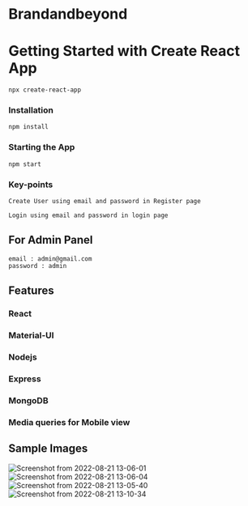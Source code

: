# Brandandbeyond

# Getting Started with Create React App
    npx create-react-app

### Installation

    npm install

### Starting the App

    npm start

### Key-points
    Create User using email and password in Register page
    
    Login using email and password in login page

## For Admin Panel 
    email : admin@gmail.com
    password : admin

## Features

### React
### Material-UI
### Nodejs
### Express
### MongoDB
### Media queries for Mobile view

## Sample Images
![Screenshot from 2022-08-21 13-06-01](https://user-images.githubusercontent.com/95909861/185780881-72b7de49-76cb-4a9a-95eb-f5d538a3e345.png)
![Screenshot from 2022-08-21 13-06-04](https://user-images.githubusercontent.com/95909861/185780882-a7666dd6-637e-405e-b0f9-012cd59340b5.png)
![Screenshot from 2022-08-21 13-05-40](https://user-images.githubusercontent.com/95909861/185780885-8ac6ecf8-68d6-4f44-8548-37bebbb67399.png)
![Screenshot from 2022-08-21 13-10-34](https://user-images.githubusercontent.com/95909861/185780959-2291cc70-13a8-43f2-ae4a-169ea7349d16.png)


